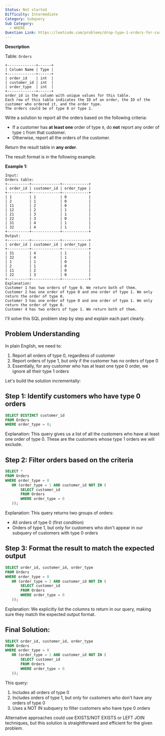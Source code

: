 ```yaml
---
Status: Not started
Difficulty: Intermediate
Category: Subquery
Sub Category:
  - WHERE
Question Link: https://leetcode.com/problems/drop-type-1-orders-for-customers-with-type-0-orders
---
```

**Description**

Table: `Orders`

```Plain
+-------------+------+
| Column Name | Type |
+-------------+------+
| order_id    | int  |
| customer_id | int  |
| order_type  | int  |
+-------------+------+
order_id is the column with unique values for this table.
Each row of this table indicates the ID of an order, the ID of the customer who ordered it, and the order type.
The orders could be of type 0 or type 1.
```

Write a solution to report all the orders based on the following criteria:

- If a customer has **at least one** order of type `0`, do **not** report any order of type `1` from that customer.
- Otherwise, report all the orders of the customer.

Return the result table in **any order**.

The result format is in the following example.

**Example 1:**

```Plain
Input:
Orders table:
+----------+-------------+------------+
| order_id | customer_id | order_type |
+----------+-------------+------------+
| 1        | 1           | 0          |
| 2        | 1           | 0          |
| 11       | 2           | 0          |
| 12       | 2           | 1          |
| 21       | 3           | 1          |
| 22       | 3           | 0          |
| 31       | 4           | 1          |
| 32       | 4           | 1          |
+----------+-------------+------------+
Output:
+----------+-------------+------------+
| order_id | customer_id | order_type |
+----------+-------------+------------+
| 31       | 4           | 1          |
| 32       | 4           | 1          |
| 1        | 1           | 0          |
| 2        | 1           | 0          |
| 11       | 2           | 0          |
| 22       | 3           | 0          |
+----------+-------------+------------+
Explanation:
Customer 1 has two orders of type 0. We return both of them.
Customer 2 has one order of type 0 and one order of type 1. We only return the order of type 0.
Customer 3 has one order of type 0 and one order of type 1. We only return the order of type 0.
Customer 4 has two orders of type 1. We return both of them.
```

I'll solve this SQL problem step by step and explain each part clearly.

## Problem Understanding

In plain English, we need to:

1. Report all orders of type 0, regardless of customer
2. Report orders of type 1, but only if the customer has no orders of type 0
3. Essentially, for any customer who has at least one type 0 order, we ignore all their type 1 orders

Let's build the solution incrementally:

## Step 1: Identify customers who have type 0 orders

```SQL
SELECT DISTINCT customer_id
FROM Orders
WHERE order_type = 0;
```

Explanation: This query gives us a list of all the customers who have at least one order of type 0. These are the customers whose type 1 orders we will exclude.

## Step 2: Filter orders based on the criteria

```SQL
SELECT *
FROM Orders
WHERE order_type = 0
   OR (order_type = 1 AND customer_id NOT IN (
       SELECT customer_id
       FROM Orders
       WHERE order_type = 0
   ));
```

Explanation: This query returns two groups of orders:

- All orders of type 0 (first condition)
- Orders of type 1, but only for customers who don't appear in our subquery of customers with type 0 orders

## Step 3: Format the result to match the expected output

```SQL
SELECT order_id, customer_id, order_type
FROM Orders
WHERE order_type = 0
   OR (order_type = 1 AND customer_id NOT IN (
       SELECT customer_id
       FROM Orders
       WHERE order_type = 0
   ));
```

Explanation: We explicitly list the columns to return in our query, making sure they match the expected output format.

## Final Solution:

```SQL
SELECT order_id, customer_id, order_type
FROM Orders
WHERE order_type = 0
   OR (order_type = 1 AND customer_id NOT IN (
       SELECT customer_id
       FROM Orders
       WHERE order_type = 0
   ));
```

This query:

1. Includes all orders of type 0
2. Includes orders of type 1, but only for customers who don't have any orders of type 0
3. Uses a NOT IN subquery to filter customers who have type 0 orders

Alternative approaches could use EXISTS/NOT EXISTS or LEFT JOIN techniques, but this solution is straightforward and efficient for the given problem.